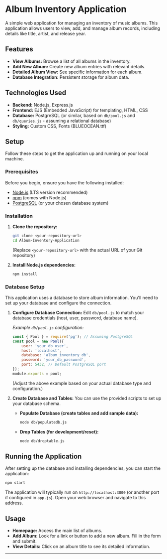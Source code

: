 # Album Inventory Application

A simple web application for managing an inventory of music albums. This application allows users to view, add, and manage album records, including details like title, artist, and release year.

## Features

*   **View Albums:** Browse a list of all albums in the inventory.
*   **Add New Album:** Create new album entries with relevant details.
*   **Detailed Album View:** See specific information for each album.
*   **Database Integration:** Persistent storage for album data.

## Technologies Used

*   **Backend:** Node.js, Express.js
*   **Frontend:** EJS (Embedded JavaScript) for templating, HTML, CSS
*   **Database:** PostgreSQL (or similar, based on `db/pool.js` and `db/queries.js` - assuming a relational database)
*   **Styling:** Custom CSS, Fonts (BLUEOCEAN.ttf)

## Setup

Follow these steps to get the application up and running on your local machine.

### Prerequisites

Before you begin, ensure you have the following installed:

*   [Node.js](https://nodejs.org/en/download/) (LTS version recommended)
*   [npm](https://www.npmjs.com/get-npm) (comes with Node.js)
*   [PostgreSQL](https://www.postgresql.org/download/) (or your chosen database system)

### Installation

1.  **Clone the repository:**
    ```bash
    git clone <your-repository-url>
    cd Album-Inventory-Application
    ```
    (Replace `<your-repository-url>` with the actual URL of your Git repository)

2.  **Install Node.js dependencies:**
    ```bash
    npm install
    ```

### Database Setup

This application uses a database to store album information. You'll need to set up your database and configure the connection.

1.  **Configure Database Connection:**
    Edit `db/pool.js` to match your database credentials (host, user, password, database name).

    *Example `db/pool.js` configuration:*
    ```javascript
    const { Pool } = require('pg'); // Assuming PostgreSQL
    const pool = new Pool({
        user: 'your_db_user',
        host: 'localhost',
        database: 'album_inventory_db',
        password: 'your_db_password',
        port: 5432, // Default PostgreSQL port
    });
    module.exports = pool;
    ```
    (Adjust the above example based on your actual database type and configuration.)

2.  **Create Database and Tables:**
    You can use the provided scripts to set up your database schema.

    *   **Populate Database (create tables and add sample data):**
        ```bash
        node db/populatedb.js
        ```
    *   **Drop Tables (for development/reset):**
        ```bash
        node db/droptable.js
        ```

## Running the Application

After setting up the database and installing dependencies, you can start the application:

```bash
npm start
```

The application will typically run on `http://localhost:3000` (or another port if configured in `app.js`). Open your web browser and navigate to this address.

## Usage

*   **Homepage:** Access the main list of albums.
*   **Add Album:** Look for a link or button to add a new album. Fill in the form and submit.
*   **View Details:** Click on an album title to see its detailed information.

---
